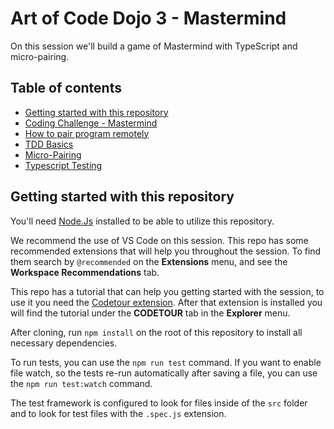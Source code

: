 # Art of Code Dojo 3 - Mastermind

On this session we'll build a game of Mastermind with TypeScript and micro-pairing.

## Table of contents
- [Getting started with this repository](#getting-started-with-this-repository)
- [Coding Challenge - Mastermind](CHALLENGE.md)
- [How to pair program remotely](docs/how-to-pair-program-remotely.md)
- [TDD Basics](docs/tdd.md)
- [Micro-Pairing](docs/micro-pairing.md)
- [Typescript Testing](docs/testing-in-typescript.md)

## Getting started with this repository
You'll need [Node.Js](https://nodejs.org/) installed to be able to utilize this repository.

We recommend the use of VS Code on this session. This repo has some recommended extensions that will help you throughout the session. To find them search by `@recommended` on the **Extensions** menu, and see the **Workspace Recommendations** tab.

This repo has a tutorial that can help you getting started with the session, to use it you need the [Codetour extension](https://marketplace.visualstudio.com/items?itemName=vsls-contrib.codetour). After that extension is installed you will find the tutorial under the **CODETOUR** tab in the **Explorer** menu.

After cloning, run `npm install` on the root of this repository to install all necessary dependencies.

To run tests, you can use the `npm run test` command. If you want to enable file watch, so the tests re-run automatically after saving a file, you can use the `npm run test:watch` command.

The test framework is configured to look for files inside of the `src` folder and to look for test files with the `.spec.js` extension.
